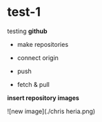 # test-1

testing **github**

- make repositories

- connect origin

- push

- fetch & pull

**insert repository images** 

![new image](./chris heria.png)
